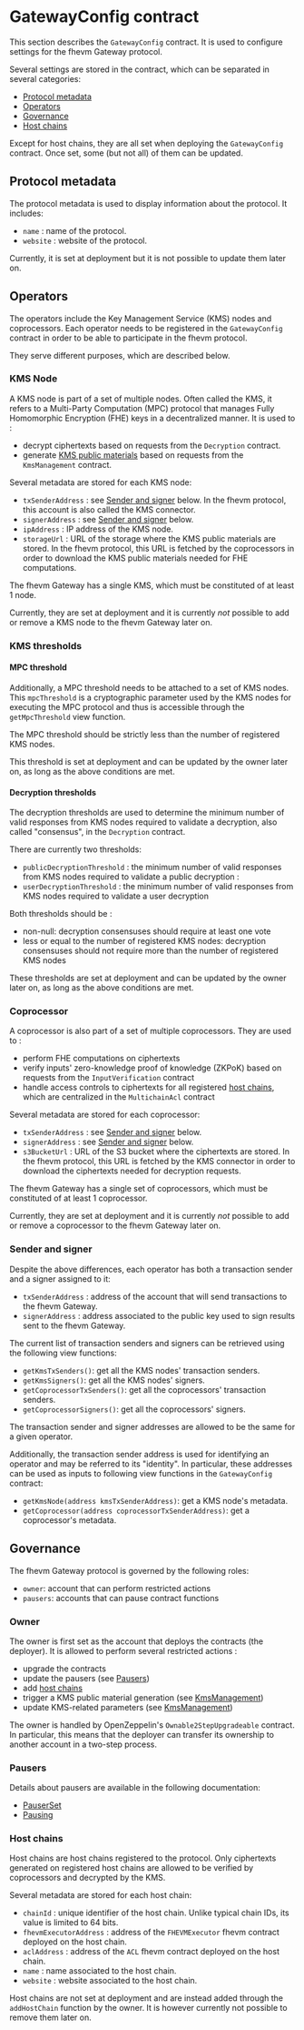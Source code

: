 # GatewayConfig contract

This section describes the `GatewayConfig` contract. It is used to configure settings for the fhevm Gateway protocol.

Several settings are stored in the contract, which can be separated in several categories:

- [Protocol metadata](#protocol-metadata)
- [Operators](#operators)
- [Governance](#governance)
- [Host chains](#host-chains)

Except for host chains, they are all set when deploying the `GatewayConfig` contract. Once set, some (but not all) of them can be updated.

## Protocol metadata

The protocol metadata is used to display information about the protocol. It includes:

- `name` : name of the protocol.
- `website` : website of the protocol.

Currently, it is set at deployment but it is not possible to update them later on.

## Operators

The operators include the Key Management Service (KMS) nodes and coprocessors. Each operator needs to be registered in the `GatewayConfig` contract in order to be able to participate in the fhevm protocol.

They serve different purposes, which are described below.

### KMS Node

A KMS node is part of a set of multiple nodes. Often called the KMS, it refers to a Multi-Party Computation (MPC) protocol that manages Fully Homomorphic Encryption (FHE) keys in a decentralized manner. It is used to :

- decrypt ciphertexts based on requests from the `Decryption` contract.
- generate [KMS public materials](./kms_management.md#public-material-generation) based on requests from the `KmsManagement` contract.

Several metadata are stored for each KMS node:

- `txSenderAddress` : see [Sender and signer](#sender-and-signer) below. In the fhevm protocol, this account is also called the KMS connector.
- `signerAddress` : see [Sender and signer](#sender-and-signer) below.
- `ipAddress` : IP address of the KMS node.
- `storageUrl` : URL of the storage where the KMS public materials are stored. In the fhevm protocol, this URL is fetched by the coprocessors in order to download the KMS public materials needed for FHE computations.

The fhevm Gateway has a single KMS, which must be constituted of at least 1 node.

Currently, they are set at deployment and it is currently _not_ possible to add or remove a KMS node to the fhevm Gateway later on.

### KMS thresholds

#### MPC threshold

Additionally, a MPC threshold needs to be attached to a set of KMS nodes. This `mpcThreshold` is a cryptographic parameter used by the KMS nodes for executing the MPC protocol and thus is accessible through the `getMpcThreshold` view function.

The MPC threshold should be strictly less than the number of registered KMS nodes.

This threshold is set at deployment and can be updated by the owner later on, as long as the above conditions are met.

#### Decryption thresholds

The decryption thresholds are used to determine the minimum number of valid responses from KMS nodes required to validate a decryption, also called "consensus", in the `Decryption` contract.

There are currently two thresholds:

- `publicDecryptionThreshold` : the minimum number of valid responses from KMS nodes required to validate a public decryption :
- `userDecryptionThreshold` : the minimum number of valid responses from KMS nodes required to validate a user decryption

Both thresholds should be :

- non-null: decryption consensuses should require at least one vote
- less or equal to the number of registered KMS nodes: decryption consensuses should not require more than the number of registered KMS nodes

These thresholds are set at deployment and can be updated by the owner later on, as long as the above conditions are met.

### Coprocessor

A coprocessor is also part of a set of multiple coprocessors. They are used to :

- perform FHE computations on ciphertexts
- verify inputs' zero-knowledge proof of knowledge (ZKPoK) based on requests from the `InputVerification` contract
- handle access controls to ciphertexts for all registered [host chains](#host-chains), which are centralized in the `MultichainAcl` contract

Several metadata are stored for each coprocessor:

- `txSenderAddress` : see [Sender and signer](#sender-and-signer) below.
- `signerAddress` : see [Sender and signer](#sender-and-signer) below.
- `s3BucketUrl` : URL of the S3 bucket where the ciphertexts are stored. In the fhevm protocol, this URL is fetched by the KMS connector in order to download the ciphertexts needed for decryption requests.

The fhevm Gateway has a single set of coprocessors, which must be constituted of at least 1 coprocessor.

Currently, they are set at deployment and it is currently _not_ possible to add or remove a coprocessor to the fhevm Gateway later on.

### Sender and signer

Despite the above differences, each operator has both a transaction sender and a signer assigned to it:

- `txSenderAddress` : address of the account that will send transactions to the fhevm Gateway.
- `signerAddress` : address associated to the public key used to sign results sent to the fhevm Gateway.

The current list of transaction senders and signers can be retrieved using the following view functions:

- `getKmsTxSenders()`: get all the KMS nodes' transaction senders.
- `getKmsSigners()`: get all the KMS nodes' signers.
- `getCoprocessorTxSenders()`: get all the coprocessors' transaction senders.
- `getCoprocessorSigners()`: get all the coprocessors' signers.

The transaction sender and signer addresses are allowed to be the same for a given operator.

Additionally, the transaction sender address is used for identifying an operator and may be referred to its "identity". In particular, these addresses can be used as inputs to following view functions in the `GatewayConfig` contract:

- `getKmsNode(address kmsTxSenderAddress)`: get a KMS node's metadata.
- `getCoprocessor(address coprocessorTxSenderAddress)`: get a coprocessor's metadata.

## Governance

The fhevm Gateway protocol is governed by the following roles:

- `owner`: account that can perform restricted actions
- `pausers`: accounts that can pause contract functions

### Owner

The owner is first set as the account that deploys the contracts (the deployer). It is allowed to perform several restricted actions :

- upgrade the contracts
- update the pausers (see [Pausers](./pauser_set.md))
- add [host chains](#host-chains)
- trigger a KMS public material generation (see [KmsManagement](./kms_management.md#public-material-generation))
- update KMS-related parameters (see [KmsManagement](./kms_management.md#store-parameters))

The owner is handled by OpenZeppelin's `Ownable2StepUpgradeable` contract. In particular, this means that the deployer can transfer its ownership to another account in a two-step process.

### Pausers

Details about pausers are available in the following documentation:

- [PauserSet](./pauser_set.md)
- [Pausing](../pausing/pausing.md)

### Host chains

Host chains are host chains registered to the protocol. Only ciphertexts generated on registered host chains are allowed to be verified by coprocessors and decrypted by the KMS.

Several metadata are stored for each host chain:

- `chainId` : unique identifier of the host chain. Unlike typical chain IDs, its value is limited to 64 bits.
- `fhevmExecutorAddress` : address of the `FHEVMExecutor` fhevm contract deployed on the host chain.
- `aclAddress` : address of the `ACL` fhevm contract deployed on the host chain.
- `name` : name associated to the host chain.
- `website` : website associated to the host chain.

Host chains are not set at deployment and are instead added through the `addHostChain` function by the owner. It is however currently not possible to remove them later on.
